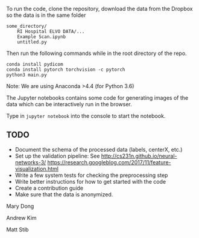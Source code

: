 To run the code, clone the repository, download the data from the Dropbox so
the data is in the same folder

```
some_directory/
    RI Hospital ELVO DATA/...
    Example Scan.ipynb
    untitled.py
```
 
Then run the following commands while
in the root directory of the repo.

```
conda install pydicom
conda install pytorch torchvision -c pytorch
python3 main.py
```

Note: We are using Anaconda >4.4 (for Python 3.6)

The Jupyter notebooks contains some code for generating images of
the data which can be interactively run in the browser.

Type in `jupyter notebook` into the console to start the notebook.


## TODO

* Document the schema of the processed data (labels, centerX, etc.)
* Set up the validation pipeline: See
    http://cs231n.github.io/neural-networks-3/
    https://research.googleblog.com/2017/11/feature-visualization.html
* Write a few system tests for checking the preprocessing step
* Write better instructions for how to get started with the code
* Create a contribution guide
* Make sure that the data is anonymized.

Mary Dong

Andrew Kim

Matt Stib
